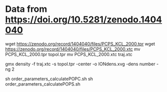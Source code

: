 # Data from https://doi.org/10.5281/zenodo.1404040

wget https://zenodo.org/record/1404040/files/PCPS_KCL_2000.tpr
wget https://zenodo.org/record/1404040/files/PCPS_KCL_2000.xtc
mv PCPS_KCL_2000.tpr topol.tpr
mv PCPS_KCL_2000.xtc traj.xtc

gmx density -f traj.xtc -s topol.tpr -center -o IONdens.xvg -dens number -ng 2

sh order_parameters_calculatePOPC.sh
sh order_parameters_calculatePOPS.sh
